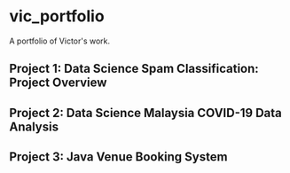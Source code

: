 # vic_portfolio
A portfolio of Victor's work.

## Project 1: Data Science Spam Classification: Project Overview
## Project 2: Data Science Malaysia COVID-19 Data Analysis
## Project 3: Java Venue Booking System
